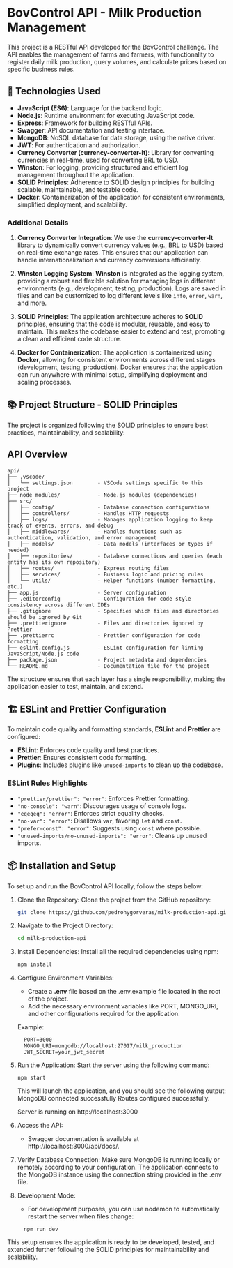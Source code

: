 # BovControl API - Milk Production Management

This project is a RESTful API developed for the BovControl challenge. The API enables the management of farms and farmers, with functionality to register daily milk production, query volumes, and calculate prices based on specific business rules.

## 🚀 Technologies Used

- **JavaScript (ES6)**: Language for the backend logic.
- **Node.js**: Runtime environment for executing JavaScript code.
- **Express**: Framework for building RESTful APIs.
- **Swagger**: API documentation and testing interface.
- **MongoDB**: NoSQL database for data storage, using the native driver.
- **JWT**: For authentication and authorization.
- **Currency Converter (currency-converter-lt)**: Library for converting currencies in real-time, used for converting BRL to USD.
- **Winston**: For logging, providing structured and efficient log management throughout the application.
- **SOLID Principles**: Adherence to SOLID design principles for building scalable, maintainable, and testable code.
- **Docker**: Containerization of the application for consistent environments, simplified deployment, and scalability.

### Additional Details

1. **Currency Converter Integration**:
   We use the **currency-converter-lt** library to dynamically convert currency values (e.g., BRL to USD) based on real-time exchange rates. This ensures that our application can handle internationalization and currency conversions efficiently.

2. **Winston Logging System**:
   **Winston** is integrated as the logging system, providing a robust and flexible solution for managing logs in different environments (e.g., development, testing, production). Logs are saved in files and can be customized to log different levels like `info`, `error`, `warn`, and more.

3. **SOLID Principles**:
   The application architecture adheres to **SOLID** principles, ensuring that the code is modular, reusable, and easy to maintain. This makes the codebase easier to extend and test, promoting a clean and efficient code structure.

4. **Docker for Containerization**:
   The application is containerized using **Docker**, allowing for consistent environments across different stages (development, testing, production). Docker ensures that the application can run anywhere with minimal setup, simplifying deployment and scaling processes.


## 📚 Project Structure - SOLID Principles

The project is organized following the SOLID principles to ensure best practices, maintainability, and scalability:

## API Overview

```
api/
├── .vscode/
│   └── settings.json        - VSCode settings specific to this project
├── node_modules/            - Node.js modules (dependencies)
├── src/
│   ├── config/              - Database connection configurations
│   ├── controllers/         - Handles HTTP requests
│   ├── logs/                - Manages application logging to keep track of events, errors, and debug
│   ├── middlewares/         - Handles functions such as authentication, validation, and error management
│   ├── models/              - Data models (interfaces or types if needed)
│   ├── repositories/        - Database connections and queries (each entity has its own repository)
│   ├── routes/              - Express routing files
│   ├── services/            - Business logic and pricing rules
│   └── utils/               - Helper functions (number formatting, etc.)
├── app.js                   - Server configuration
├── .editorconfig            - Configuration for code style consistency across different IDEs
├── .gitignore               - Specifies which files and directories should be ignored by Git
├── .prettierignore          - Files and directories ignored by Prettier
├── .prettierrc              - Prettier configuration for code formatting
├── eslint.config.js         - ESLint configuration for linting JavaScript/Node.js code
├── package.json             - Project metadata and dependencies
└── README.md                - Documentation file for the project
```

The structure ensures that each layer has a single responsibility, making the application easier to test, maintain, and extend.


## 🏗 ESLint and Prettier Configuration

To maintain code quality and formatting standards, **ESLint** and **Prettier** are configured:

- **ESLint**: Enforces code quality and best practices.
- **Prettier**: Ensures consistent code formatting.
- **Plugins**: Includes plugins like `unused-imports` to clean up the codebase.

### ESLint Rules Highlights

- `"prettier/prettier": "error"`: Enforces Prettier formatting.
- `"no-console": "warn"`: Discourages usage of console logs.
- `"eqeqeq": "error"`: Enforces strict equality checks.
- `"no-var": "error"`: Disallows `var`, favoring `let` and `const`.
- `"prefer-const": "error"`: Suggests using `const` where possible.
- `"unused-imports/no-unused-imports": "error"`: Cleans up unused imports.

## 📦 Installation and Setup

To set up and run the BovControl API locally, follow the steps below:

1. Clone the Repository:
   Clone the project from the GitHub repository:
   ```bash
   git clone https://github.com/pedrohygorveras/milk-production-api.git
   ```

2. Navigate to the Project Directory:
   ```bash
   cd milk-production-api
   ```

3. Install Dependencies:
   Install all the required dependencies using npm:
   ```bash
   npm install
   ```

4. Configure Environment Variables:
   - Create a **.env** file based on the .env.example file located in the root of the project.
   - Add the necessary environment variables like PORT, MONGO_URI, and other configurations required for the application.

   Example:

   ```
     PORT=3000
     MONGO_URI=mongodb://localhost:27017/milk_production
     JWT_SECRET=your_jwt_secret
   ```

5. Run the Application:
   Start the server using the following command:

   ```
   npm start
   ```

   This will launch the application, and you should see the following output:
   MongoDB connected successfully
   Routes configured successfully.

   Server is running on http://localhost:3000

6. Access the API:
   - Swagger documentation is available at http://localhost:3000/api/docs/.

7. Verify Database Connection:
   Make sure MongoDB is running locally or remotely according to your configuration. The application connects to the MongoDB instance using the connection string provided in the .env file.

9. Development Mode:
   - For development purposes, you can use nodemon to automatically restart the server when files change:
   ```
     npm run dev
   ```

This setup ensures the application is ready to be developed, tested, and extended further following the SOLID principles for maintainability and scalability.





